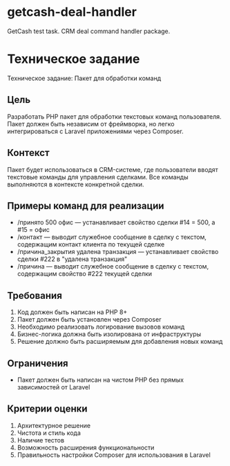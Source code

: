 # getcash-deal-handler
GetCash test task. CRM deal command handler package.

# Техническое задание
Техническое задание: Пакет для обработки команд

## Цель
Разработать PHP пакет для обработки текстовых команд пользователя. Пакет должен быть независим от фреймворка, но легко интегрироваться с Laravel приложениями через Composer.

## Контекст
Пакет будет использоваться в CRM-системе, где пользователи вводят текстовые команды для управления сделками. Все команды выполняются в контексте конкретной сделки.

## Примеры команд для реализации
- /принято 500 офис — устанавливает свойство сделки #14 = 500, а #15 = офис
- /контакт — выводит служебное сообщение в сделку с текстом, содержащим контакт клиента по текущей сделке
- /причина_закрытия удалена транзакция — устанавливает свойство сделки #222 в "удалена транзакция"
- /причина — выводит служебное сообщение в сделку с текстом, содержащим свойство #222 текущей сделки

## Требования
1. Код должен быть написан на PHP 8+
2. Пакет должен быть установлен через Composer
3. Необходимо реализовать логирование вызовов команд
4. Бизнес-логика должна быть изолирована от инфраструктуры
5. Решение должно быть расширяемым для добавления новых команд

## Ограничения
- Пакет должен быть написан на чистом PHP без прямых зависимостей от Laravel

## Критерии оценки
1. Архитектурное решение
2. Чистота и стиль кода
3. Наличие тестов
4. Возможность расширения функциональности
5. Правильность настройки Composer для использования в Laravel
